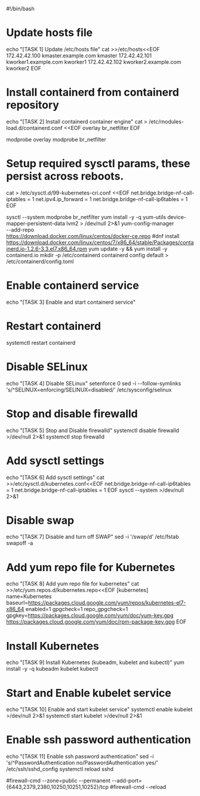 #!/bin/bash

# Update hosts file
echo "[TASK 1] Update /etc/hosts file"
cat >>/etc/hosts<<EOF
172.42.42.100 kmaster.example.com kmaster
172.42.42.101 kworker1.example.com kworker1
172.42.42.102 kworker2.example.com kworker2
EOF

# Install containerd from containerd repository
echo "[TASK 2] Install containerd container engine"
cat > /etc/modules-load.d/containerd.conf <<EOF
overlay
br_netfilter
EOF

modprobe overlay
modprobe br_netfilter

# Setup required sysctl params, these persist across reboots.
cat > /etc/sysctl.d/99-kubernetes-cri.conf <<EOF
net.bridge.bridge-nf-call-iptables  = 1
net.ipv4.ip_forward                 = 1
net.bridge.bridge-nf-call-ip6tables = 1
EOF

sysctl --system
modprobe br_netfilter
yum install -y -q yum-utils device-mapper-persistent-data lvm2 > /dev/null 2>&1
yum-config-manager \
    --add-repo \
    https://download.docker.com/linux/centos/docker-ce.repo
#dnf install https://download.docker.com/linux/centos/7/x86_64/stable/Packages/containerd.io-1.2.6-3.3.el7.x86_64.rpm
yum update -y && yum install -y containerd.io
mkdir -p /etc/containerd
containerd config default > /etc/containerd/config.toml

# Enable containerd service
echo "[TASK 3] Enable and start containerd service"
# Restart containerd
systemctl restart containerd

# Disable SELinux
echo "[TASK 4] Disable SELinux"
setenforce 0
sed -i --follow-symlinks 's/^SELINUX=enforcing/SELINUX=disabled/' /etc/sysconfig/selinux

# Stop and disable firewalld
echo "[TASK 5] Stop and Disable firewalld"
systemctl disable firewalld >/dev/null 2>&1
systemctl stop firewalld

# Add sysctl settings
echo "[TASK 6] Add sysctl settings"
cat >>/etc/sysctl.d/kubernetes.conf<<EOF
net.bridge.bridge-nf-call-ip6tables = 1
net.bridge.bridge-nf-call-iptables = 1
EOF
sysctl --system >/dev/null 2>&1

# Disable swap
echo "[TASK 7] Disable and turn off SWAP"
sed -i '/swap/d' /etc/fstab
swapoff -a

# Add yum repo file for Kubernetes
echo "[TASK 8] Add yum repo file for kubernetes"
cat >>/etc/yum.repos.d/kubernetes.repo<<EOF
[kubernetes]
name=Kubernetes
baseurl=https://packages.cloud.google.com/yum/repos/kubernetes-el7-x86_64
enabled=1
gpgcheck=1
repo_gpgcheck=1
gpgkey=https://packages.cloud.google.com/yum/doc/yum-key.gpg
        https://packages.cloud.google.com/yum/doc/rpm-package-key.gpg
EOF

# Install Kubernetes
echo "[TASK 9] Install Kubernetes (kubeadm, kubelet and kubectl)"
yum install -y -q kubeadm kubelet kubectl

# Start and Enable kubelet service
echo "[TASK 10] Enable and start kubelet service"
systemctl enable kubelet >/dev/null 2>&1
systemctl start kubelet >/dev/null 2>&1

# Enable ssh password authentication
echo "[TASK 11] Enable ssh password authentication"
sed -i 's/^PasswordAuthentication no/PasswordAuthentication yes/' /etc/ssh/sshd_config
systemctl reload sshd

#firewall-cmd --zone=public --permanent --add-port={6443,2379,2380,10250,10251,10252}/tcp
#firewall-cmd --reload
